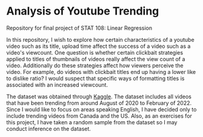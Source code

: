 # Analysis of Youtube Trending
Repository for final project of STAT 108: Linear Regression

In this repository, I wish to explore how certain characteristics of a youtube video such as its title, upload time affect the success of a video such as a video's viewcount. One question is whether certain clickbait strategies applied to titles of thumbnails of videos really affect the view count of a video. Additionally do these strategies affect how viewers perceive the video. For example, do videos with clickbait titles end up having a lower like to dislike ratio? I would suspect that specific ways of formatting titles is associated with an increased viewcount. 

The dataset was obtained through [Kaggle](https://www.kaggle.com/rsrishav/youtube-trending-video-dataset?select=RU_youtube_trending_data.csv). The dataset includes all videos that have been trending from around August of 2020 to February of 2022. Since I would like to focus on areas speaking English, I have decided only to include trending videos from Canada and the US. Also, as an exercises for this project, I have taken a random sample from the dataset so I may conduct inference on the dataset.
